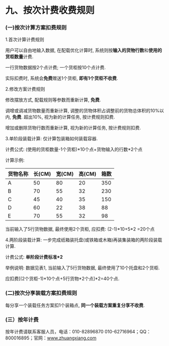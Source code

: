 # 九、按次计费收费规则

### **\(一\)按次计算方案扣费规则**

1.首次计算计费规则

用户可以自由地输入数据, 在配载优化计算时, 系统则按**输入的货物行数**和**使用的货柜数量**计费.

一行货物数据按2个点计费; 一个货柜按10个点计费.

实际扣费时, 系统会**免费**赠送1个货柜, **即有1个货柜不收费**.

2.修改方案计费规则

修改摆放方式, 配载规则等参数而重新计算, **免费**.

调增或调减货物数量而重新计算, 调整的货物体积占调整前的货物总体积的10%以内, **免费**. 超出10%, 视为新的计算任务, 按计费规则扣费.

增加或删除货物行数而重新计算, 视为新的计算任务, 按计费规则扣费.

3.单阶段装载计算: 仅计算包装箱如何装载容器.

计费公式: \(使用的货柜数量-1个货柜\)\*10个点+货物输入的行数\*2个点

计算示例:

| 货物名称 | 长\(CM\) | 宽\(CM\) | 高\(CM\) | 箱数 |
| :--- | :--- | :--- | :--- | :--- |
| A | 50 | 80 | 20 | 350 |
| B | 70 | 55 | 32 | 230 |
| C | 45 | 40 | 35 | 150 |
| D | 60 | 22 | 38 | 88 |
| E | 70 | 55 | 32 | 98 |

当前输入了5行货物数据, 最终使用2个货柜, 应扣费: \(2-1\)\*10+5\*2 =20个点

4.两阶段装载计算: 一步完成纸箱装托盘\(或铁箱或木箱\)再装集装箱的两阶段装载计算.

计费公式: **单阶段计费标准\*2**

举例说明: 数据见表1, 当前输入了5行货物数据, 最终使用了10个托盘和2个货柜.

应扣费\[\(2个货柜-1\)\*10个点+5行货物\*2个点\]\*2=40个点.

### **\(二\)按次分享装载方案扣费规则**

每分享一个装载任务方案扣1个装箱点, **同一个装载方案重复分享不收费**.

### \(三）按年计费

按年计费请联系客服人员，电话：010-82896870   010-62716964；QQ：800016895；官网：www.zhuangxiang.com

